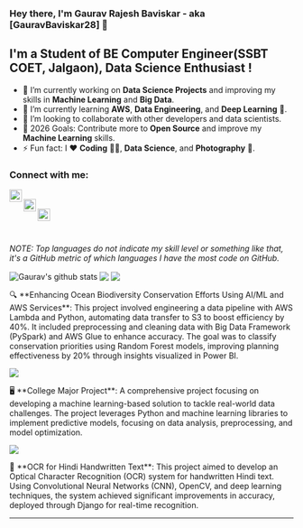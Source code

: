 ### Hey there, I'm **Gaurav Rajesh Baviskar** - aka [GauravBaviskar28] 👋

## I'm a Student of BE Computer Engineer(SSBT COET, Jalgaon), Data Science Enthusiast !

- 🔭 I’m currently working on **Data Science Projects** and improving my skills in **Machine Learning** and **Big Data**.
- 🌱 I’m currently learning **AWS**, **Data Engineering**, and **Deep Learning** 🤖.
- 👯 I’m looking to collaborate with other developers and data scientists.
- 🥅 2026 Goals: Contribute more to **Open Source** and improve my **Machine Learning** skills.
- ⚡ Fun fact: I ❤️ **Coding** 👨‍💻, **Data Science**, and **Photography** 📸.

### Connect with me:

[<img align="left" alt="GauravBaviskar | LinkedIn" width="22px" src="https://img.icons8.com/fluent/48/000000/linkedin.png" />][linkedin]  
[<img align="left" alt="GauravBaviskar | Instagram" width="22px" src="https://img.icons8.com/fluent/26/000000/instagram-new.png" />][instagram]  
[<img align="left" alt="GauravBaviskar | GitHub" width="22px" src="https://img.icons8.com/ios-filled/50/000000/github.png" />][github]  

<br />
<br />

*NOTE: Top languages do not indicate my skill level or something like that, it's a GitHub metric of which languages I have the most code on GitHub.*

  <img align="center" src="https://github-readme-stats.vercel.app/api?username=gauravbaviskar28&show_icons=true&include_all_commits=true&theme=radical" alt="Gaurav's github stats" />

  <img align="center" src="https://github-readme-stats.vercel.app/api/top-langs/?username=gauravbaviskar28&layout=compact&theme=radical" />

  <a href="https://github.com/gauravbaviskar28/Enhancing-Ocean-Bio-Diversity-Conservation">
    <img align="center" src="https://github-readme-stats.vercel.app/api/pin/?username=gauravbaviskar28&repo=Enhancing-Ocean-Bio-Diversity-Conservation&theme=radical" />
  </a>
  <p>🔍 **Enhancing Ocean Biodiversity Conservation Efforts Using AI/ML and AWS Services**:  
  This project involved engineering a data pipeline with AWS Lambda and Python, automating data transfer to S3 to boost efficiency by 40%. It included preprocessing and cleaning data with Big Data Framework (PySpark) and AWS Glue to enhance accuracy. The goal was to classify conservation priorities using Random Forest models, improving planning effectiveness by 20% through insights visualized in Power BI.</p>

  <a href="https://github.com/gauravbaviskar28/College_Major_Project">
    <img align="center" src="https://github-readme-stats.vercel.app/api/pin/?username=gauravbaviskar28&repo=College_Major_Project&theme=radical" />
  </a>
  <p>🖥️ **College Major Project**:  
  A comprehensive project focusing on developing a machine learning-based solution to tackle real-world data challenges. The project leverages Python and machine learning libraries to implement predictive models, focusing on data analysis, preprocessing, and model optimization.</p>

  <a href="https://github.com/gauravbaviskar28/ocrhindi">
    <img align="center" src="https://github-readme-stats.vercel.app/api/pin/?username=gauravbaviskar28&repo=ocrhindi&theme=radical" />
  </a>
  <p>📝 **OCR for Hindi Handwritten Text**:  
  This project aimed to develop an Optical Character Recognition (OCR) system for handwritten Hindi text. Using Convolutional Neural Networks (CNN), OpenCV, and deep learning techniques, the system achieved significant improvements in accuracy, deployed through Django for real-time recognition.</p>

---

[github]: https://github.com/gauravbaviskar28
[instagram]: https://www.instagram.com/gaurav_baviskar_official/
[linkedin]: https://www.linkedin.com/in/gauravbaviskar/
